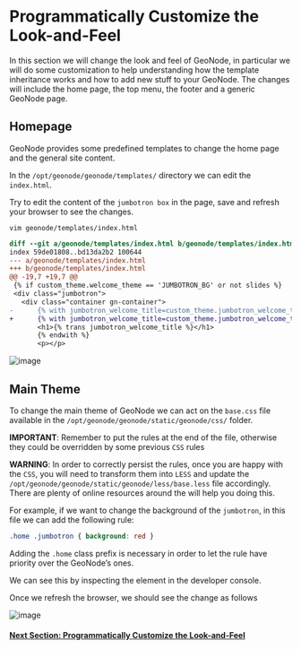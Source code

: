 # Programmatically Customize the Look-and-Feel
In this section we will change the look and feel of GeoNode, in particular we will do some customization to help understanding how the template inheritance works and how to add new stuff to your GeoNode. The changes will include the home page, the top menu, the footer and a generic GeoNode page.

## Homepage
GeoNode provides some predefined templates to change the home page and the general site content.

In the `/opt/geonode/geonode/templates/` directory we can edit the `index.html`.

Try to edit the content of the `jumbotron box` in the page, save and refresh your browser to see the changes.

```shell
vim geonode/templates/index.html
```

```diff
diff --git a/geonode/templates/index.html b/geonode/templates/index.html
index 59de01808..bd13da2b2 100644
--- a/geonode/templates/index.html
+++ b/geonode/templates/index.html
@@ -19,7 +19,7 @@
 {% if custom_theme.welcome_theme == 'JUMBOTRON_BG' or not slides %}
 <div class="jumbotron">
   <div class="container gn-container">
-      {% with jumbotron_welcome_title=custom_theme.jumbotron_welcome_title|default:"Welcome"|template_trans %}
+      {% with jumbotron_welcome_title=custom_theme.jumbotron_welcome_title|default:"GeoNode is awsome!!"|template_trans %}
       <h1>{% trans jumbotron_welcome_title %}</h1>
       {% endwith %}
       <p></p>
```

![image](https://user-images.githubusercontent.com/1278021/132378649-0dbba09c-9593-4184-9387-8cf04d7d4c90.png)

## Main Theme
To change the main theme of GeoNode we can act on the `base.css` file available in the `/opt/geonode/geonode/static/geonode/css/` folder.

**IMPORTANT**: Remember to put the rules at the end of the file, otherwise they could be overridden by some previous `CSS` rules

**WARNING**: In order to correctly persist the rules, once you are happy with the `CSS`, you will need to transform them into `LESS` and update the `/opt/geonode/geonode/static/geonode/less/base.less` file accordingly. There are plenty of online resources around the will help you doing this.

For example, if we want to change the background of the `jumbotron`, in this file we can add the following rule:

```css
.home .jumbotron { background: red }
```
Adding the `.home` class prefix is necessary in order to let the rule have priority over the GeoNode’s ones.

We can see this by inspecting the element in the developer console.

Once we refresh the browser, we should see the change as follows

![image](https://user-images.githubusercontent.com/1278021/132380023-ae8a9a06-5e7f-47eb-85db-f1a61f9c0ab1.png)



#### [Next Section: Programmatically Customize the Look-and-Feel](LANDF_SIMPLE.md)
